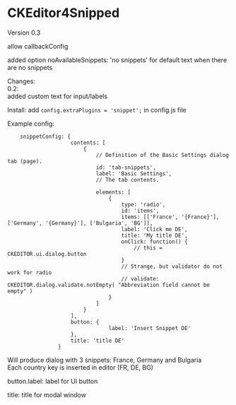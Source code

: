 CKEditor4Snipped
================

Version 0.3

allow callbackConfig

added option
noAvailableSnippets: 'no snippets'
for default text when there are no snippets

Changes:<br/>
0.2:<br/>
added custom text for input/labels

Install:
add `config.extraPlugins = 'snippet';` in config.js file

Example config:
```
    snippetConfig: {
                    contents: [
                        {
                            // Definition of the Basic Settings dialog tab (page).
                            id: 'tab-snippets',
                            label: 'Basic Settings',
                            // The tab contents.
                            
                            elements: [
                                {
                                    type: 'radio',
                                    id: 'items',
                                    items: [['France', '{France}'], ['Germany', '{Germany}'], ['Bulgaria', 'BG']],
                                    label: 'Click me DE',
                                    title: 'My title DE',
                                    onClick: function() {
                                        // this = CKEDITOR.ui.dialog.button
                                    }
                                    // Strange, but validator do not work for radio
                                    // validate: CKEDITOR.dialog.validate.notEmpty( "Abbreviation field cannot be empty" )
                                }
                            ]
                        }
                    ],
                    button: {
                                label: 'Insert Snippet DE'
                    },
                    title: 'title DE'
                }
```

Will produce dialog with 3 snippets:
France, Germany and Bulgaria<br/>
Each country key is inserted in editor (FR, DE, BG)

button.label: label for UI button

title: title for modal window
